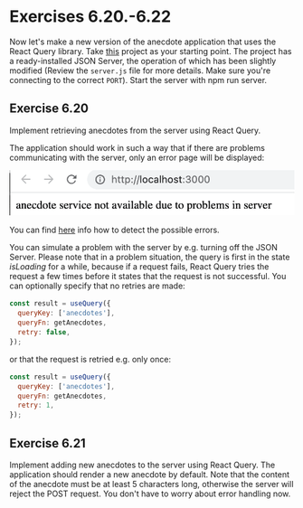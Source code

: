 # Exercises 6.20.-6.22

Now let's make a new version of the anecdote application that uses the React Query library. Take [this](https://github.com/fullstack-hy2020/query-anecdotes) project as your starting point. The project has a ready-installed JSON Server, the operation of which has been slightly modified (Review the `server.js` file for more details. Make sure you're connecting to the correct `PORT`). Start the server with npm run server.

## Exercise 6.20

Implement retrieving anecdotes from the server using React Query.

The application should work in such a way that if there are problems communicating with the server, only an error page will be displayed:

![Exercise 6.20 image](./assets/65new.png)

You can find [here](https://tanstack.com/query/latest/docs/framework/react/guides/queries) info how to detect the possible errors.

You can simulate a problem with the server by e.g. turning off the JSON Server. Please note that in a problem situation, the query is first in the state _isLoading_ for a while, because if a request fails, React Query tries the request a few times before it states that the request is not successful. You can optionally specify that no retries are made:

```jsx
const result = useQuery({
  queryKey: ['anecdotes'],
  queryFn: getAnecdotes,
  retry: false,
});
```

or that the request is retried e.g. only once:

```jsx
const result = useQuery({
  queryKey: ['anecdotes'],
  queryFn: getAnecdotes,
  retry: 1,
});
```

## Exercise 6.21

Implement adding new anecdotes to the server using React Query. The application should render a new anecdote by default. Note that the content of the anecdote must be at least 5 characters long, otherwise the server will reject the POST request. You don't have to worry about error handling now.
